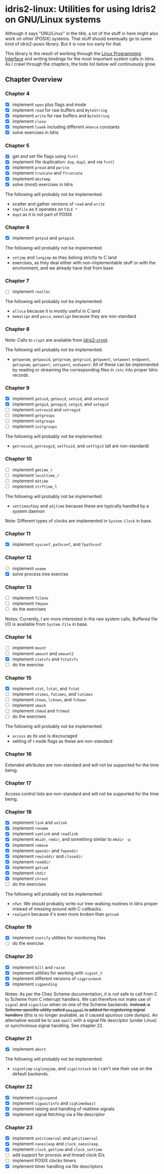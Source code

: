 # idris2-linux: Utilities for using Idris2 on GNU/Linux systems

Although it says "GNU/Linux" in the title, a lot of the stuff in here
might also work on other (POSIX) systems. That stuff should eventually
go to some kind of idris2-posix library. But it is now too early for
that.

This library is the result of working through the
[Linux Programming Interface](https://www.man7.org/tlpi/) and writing
bindings for the most important system calls in Idris. As I crawl
through the chapters, the todo list below will continuously grow.

## Chapter Overview

### Chapter 4

- [x] implement `open` plus flags and mode
- [x] implement `read` for raw buffers and `ByteString`
- [x] implement `write` for raw buffers and `ByteString`
- [x] implement `close`
- [x] implement `lseek` including different `whence` constants
- [x] solve exercises in Idris

### Chapter 5

- [x] get and set file flags using `fcntl`
- [x] implement file duplication: `dup`, `dup2`, and via `fcntl`
- [x] implement `pread` and `pwrite`
- [x] implement `truncate` and `ftruncate`
- [x] implement `mkstemp`
- [x] solve (most) exercises in Idris

The following will probably not be implemented:

* scatter and gather versions of `read` and `write`
* `tmpfile` as it operates on `FILE *`
* `dup3` as it is not part of POSIX

### Chapter 6

- [x] implement `getpid` and `getppid`.

The following will probably not be implemented:

* `setjmp` and `longjmp` as they belong strictly to C land
* exercises, as they deal either with non-implementable stuff or with the
  environment, and we already have that from base

### Chapter 7

- [ ] implement `realloc`

The following will probably not be implemented:

* `alloca` because it is mostly useful in C land
* `memalign` and `posix_memalign` because they are non-standard

### Chapter 8

Note: Calls to `crypt` are available from [idris2-crypt](https://github.com/stefan-hoeck/idris2-crypt).

The following will probably not be implemented:

* `getpwnam`, `getpwuid`, `getgrnam`, `getgruid`, `getpwent`, `setpwent`
  `endpwent`, `getspnam`, `getspent`, `setspent`, `endspent`: All of these
  can be implemented by reading or streaming the corresponding files in `/etc`
  into proper Idris records.

### Chapter 9

- [x] implement `getuid`, `geteuid`, `setuid`, and `seteuid`
- [x] implement `getgid`, `getegid`, `setgid`, and `setegid`
- [ ] implement `setreuid` and `setregid`
- [ ] implement `getgroups`
- [ ] implement `setgroups`
- [ ] implement `initgroups`

The following will probably not be implemented:

* `getresuid`, `getresgid`, `setfsuid`, and `setfsgid` (all are non-standard)

### Chapter 10

- [ ] implement `gmtime_r`
- [ ] implement `localtime_r`
- [ ] implement `mktime`
- [ ] implement `strftime_l`

The following will probably not be implemented:

* `settimeofday` and `adjtime` because these are typically handled by
  a system daemon

Note: Different types of clocks are implemented in `System.Clock` in base.

### Chapter 11

- [x] implement `sysconf`, `pathconf`, and `fpathconf`

### Chapter 12

- [ ] implement `uname`
- [x] solve process tree exercise

### Chapter 13

- [ ] implement `fileno`
- [ ] implement `fdopen`
- [ ] do the exercises

Notes: Currently, I am more interested in the raw system calls. Buffered
file I/O is available from `System.File` in base.

### Chapter 14

- [ ] implement `mount`
- [ ] implement `umount` and `umount2`
- [x] implement `statvfs` and `fstatvfs`
- [ ] do the exercise

### Chapter 15

- [x] implement `stat`, `lstat`, and `fstat`
- [ ] implement `utimes`, `futimes`, and `lutimes`
- [ ] implement `chown`, `lchown`, and `fchown`
- [ ] implement `umask`
- [ ] implement `chmod` and `fchmod`
- [ ] do the exercises

The following will probably not be implemented:

* `access` as its use is discouraged
* setting of i-node flags as these are non-standard

### Chapter 16

Extended attributes are non-standard and will not be supported
for the time being.

### Chapter 17

Access control lists are non-standard and will not be supported
for the time being.

### Chapter 18

- [x] implement `link` and `unlink`
- [x] implement `rename`
- [x] implement `symlink` and `readlink`
- [x] implement `mkidr`, `rmdir`, and something similar to `mkdir -p`
- [x] implement `remove`
- [x] implement `opendir` and `fopendir`
- [x] implement `rewinddir` and `closedir`
- [x] implement `readdir`
- [x] implement `getcwd`
- [x] implement `chdir`
- [x] implement `chroot`
- [ ] do the exercises

The following will probably not be implemented:

* `nfwt`: We should probably write our tree-walking routines in
  Idris proper instead of messing around with C callbacks.
* `realpath` because it's even more broken than `getcwd`

### Chapter 19

- [x] implement `inotify` utilities for monitoring files
- [ ] do the exercise

### Chapter 20

- [x] implement `kill` and `raise`
- [x] implement utilities for working with `sigset_t`
- [x] implement different versions of `sigprocmask`
- [x] implement `sigpending`

Notes: As per the Chez Scheme documentation, it is not safe to call from
C to Scheme from C interrupt handlers. We can therefore not make use
of `signal` and `sigaction` when on one of the Scheme backends.
~~Instead, a Scheme specific utility called `onsignal` is added for registering
signal handlers~~ (this is no longer available, as it caused spurious
core dumps). An alternative would be to use `epoll` with a signal
file descriptor (under Linux) or synchronous signal handling. See chapter 22.

### Chapter 21

- [x] implement `abort`

The following will probably not be implemented:

* `sigsetjmp` `siglongjmp`, and `sigaltstack` as I can't see their use on
  the default backends.

### Chapter 22

- [x] implement `sigsuspend`
- [x] implement `sigwaitinfo` and `sigtimedwait`
- [x] implement raising and handling of realtime signals
- [x] implement signal fetching via a file descriptor

### Chapter 23

- [x] implement `setitimerval` and `getitimerval`
- [x] implement `nanosleep` and `clock_nanosleep`.
- [x] implement `clock_gettime` and `clock_settime`
- [ ] add support for process and thread clock IDs
- [ ] implement POSIX clocks timers
- [x] implement timer handling via file descriptors
